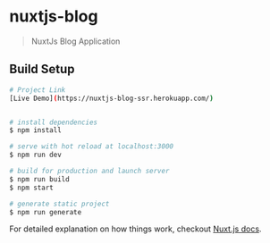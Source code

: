# nuxtjs-blog

> NuxtJs Blog Application


## Build Setup

``` bash
# Project Link
[Live Demo](https://nuxtjs-blog-ssr.herokuapp.com/)


# install dependencies
$ npm install

# serve with hot reload at localhost:3000
$ npm run dev

# build for production and launch server
$ npm run build
$ npm start

# generate static project
$ npm run generate
```

For detailed explanation on how things work, checkout [Nuxt.js docs](https://nuxtjs.org).
